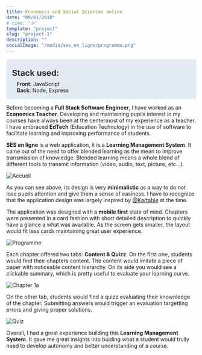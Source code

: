 ```yaml
---
title: Economics and Social Sciences online
date: "09/01/2018"
# time: "☕️"
template: "project"
slug: "project-1"
description: ""
socialImage: "/media/ses_en_ligne/programme.png"
---
```


<div style="background-color: #E4EAF1; padding: 15px; border-radius: 4px;">
<div style="font-size: 1.375rem; font-weight: 600; margin-top: 0.5rem; margin-bottom: 0.5rem;">Stack used:</div>
<div style="margin-left: 0.8rem;"><span style="font-weight: 600;">Front</span>: JavaScript</div>
<div style="margin-left: 0.8rem;"><span style="font-weight: 600;">Back</span>: Node, Express</div>
</div>

Before becoming a <strong>Full Stack Software Engineer</strong>, I have worked as an <strong>Economics Teacher</strong>. Developing and maintaining pupils interest in my courses have always been at the centermost of my experience as a teacher. I have embraced <strong>EdTech</strong> (Education Technology) in the use of software to facilitate learning and improving performance of students. 

<strong>SES en ligne</strong> is a web application, it is a <strong>Learning Management System</strong>. It came out of the need to offer blended learning as the mean to improve transmission of knowledge. Blended learning means a whole blend of different tools to transmit information (video, audio, text, picture, etc...).

![Accueil](/media/ses_en_ligne/accueil.png)

As you can see above, its design is very <strong>minimalistic</strong> as a way to do not lose pupils attention and give them a sense of easiness. I have to recognize that the application design was largely inspired by [@Kartable](https://www.kartable.fr/) at the time.

The application was designed with a <strong>mobile first</strong> state of mind. Chapters were presented in a card fashion with short detailed description to quickly have a glance a what was available. As the screen gets smaller, the layout would fit less cards maintaining great user experience.

![Programme](/media/ses_en_ligne/programme.png)

Each chapter offered two tabs: <strong>Content & Quizz</strong>. On the first one, students would find their chapters content. The content would imitate a piece of paper with noticeable content hierarchy. On its side you would see a clickable summary, which is pretty useful to evaluate your learning curve.  

![Chapter 1a](/media/ses_en_ligne/chapter1a.png)

On the other tab, students would find a quizz evaluating their knownledge of the chapter. Submitting answers would trigger an evaluation targetting errors and giving proper solutions.

![Quiz](/media/ses_en_ligne/quiz.png)

Overall, I had a great experience building this <strong>Learning Management System</strong>. It gave me great insights into buiding what a student would trully need to develop autonomy and better understanding of a course.
